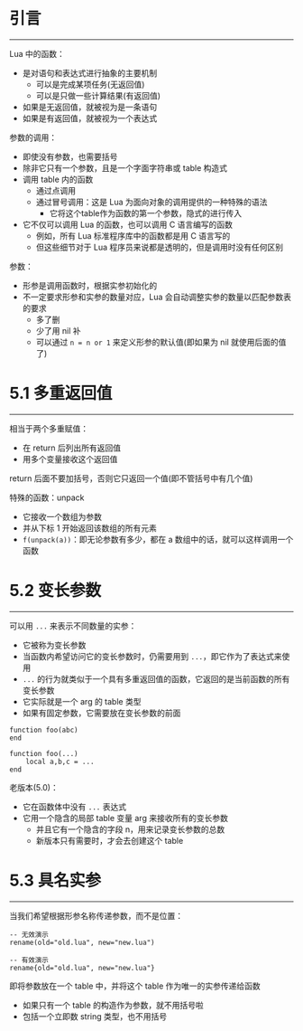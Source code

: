 # 引言
---

Lua 中的函数：
- 是对语句和表达式进行抽象的主要机制
	- 可以是完成某项任务(无返回值)
	- 可以是只做一些计算结果(有返回值)
 - 如果是无返回值，就被视为是一条语句
 - 如果是有返回值，就被视为一个表达式

参数的调用：
- 即使没有参数，也需要括号
- 除非它只有一个参数，且是一个字面字符串或 table 构造式
- 调用 table 内的函数
	- 通过点调用
	- 通过冒号调用：这是 Lua 为面向对象的调用提供的一种特殊的语法
		- 它将这个table作为函数的第一个参数，隐式的进行传入
- 它不仅可以调用 Lua 的函数，也可以调用 C 语言编写的函数
	- 例如，所有 Lua 标准程序库中的函数都是用 C 语言写的
	- 但这些细节对于 Lua 程序员来说都是透明的，但是调用时没有任何区别

参数：
- 形参是调用函数时，根据实参初始化的
- 不一定要求形参和实参的数量对应，Lua 会自动调整实参的数量以匹配参数表的要求
	- 多了删
	- 少了用 nil 补
	- 可以通过 `n = n or 1` 来定义形参的默认值(即如果为 nil 就使用后面的值了)

# 5.1 多重返回值
---

相当于两个多重赋值：
- 在 return 后列出所有返回值
- 用多个变量接收这个返回值

return 后面不要加括号，否则它只返回一个值(即不管括号中有几个值)

特殊的函数：unpack
- 它接收一个数组为参数
- 并从下标 1 开始返回该数组的所有元素
- `f(unpack(a))`：即无论参数有多少，都在 a 数组中的话，就可以这样调用一个函数

# 5.2 变长参数
---

可以用 `...` 来表示不同数量的实参：
- 它被称为变长参数
- 当函数内希望访问它的变长参数时，仍需要用到 `...`，即它作为了表达式来使用
- `...` 的行为就类似于一个具有多重返回值的函数，它返回的是当前函数的所有变长参数
- 它实际就是一个 arg 的 table 类型
- 如果有固定参数，它需要放在变长参数的前面

```
function foo(abc)
end

function foo(...)
	local a,b,c = ...
end
```

老版本(5.0)：
- 它在函数体中没有 `...` 表达式
- 它用一个隐含的局部 table 变量 arg 来接收所有的变长参数
	- 并且它有一个隐含的字段 n，用来记录变长参数的总数
	- 新版本只有需要时，才会去创建这个 table

# 5.3 具名实参
---

当我们希望根据形参名称传递参数，而不是位置：
```
-- 无效演示
rename(old="old.lua", new="new.lua")

-- 有效演示
rename{old="old.lua", new="new.lua"}
```

即将参数放在一个 table 中，并将这个 table 作为唯一的实参传递给函数
- 如果只有一个 table 的构造作为参数，就不用括号啦
- 包括一个立即数 string 类型，也不用括号